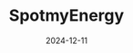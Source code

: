 ---  
layout: startup_page  
title: "SpotmyEnergy"  
id: "spotmyenergy.com"  
permalink: "/spotmyenergyspotmyenergy.com12112024/"  
website: "https://spotmyenergy.com/"  
funding_round: "Seed"  
funding_amount: "€10.5M"  
investors: "Norrsken VC, Vorwerk Ventures, Picus Capital"  
about: "SpotmyEnergy provides an energy management system that includes a smart meter, energy management software, and time-of-use electricity tariffs. Their solution works with home storage systems, electric vehicles, heat pumps, and rooftop solar installations, optimizing energy use and lowering bills for consumers. The company has built a network of over 50 electrical installation partners."  
markets: "Energytech, Electronics, Manufacturing"  
hq: "Cologne, North Rhine-Westphalia, Germany"  
founded_year: "2023"  
linkedin: "https://www.linkedin.com/company/spot-my-energy"  
twitter: ""  
instagram: ""  
facebook: ""  
crunchbase: "https://www.crunchbase.com/organization/spot-my-energy"  
pitchbook: "https://pitchbook.com/profiles/company/535382-92"  

date_display: "11-Dec-2024"  
date: "2024-12-11"

# SEO Optimization  
meta_title: "SpotmyEnergy - Seed Funding (€10.5M)"  
meta_description: "SpotmyEnergy, SpotmyEnergy provides an energy management system that includes a smart meter, energy management software, and time-of-use electricity tariffs. Their ..."  
meta_keywords: "SpotmyEnergy, Energytech, Electronics, Manufacturing, Seed funding"  
canonical_url: "https://startup.projectstartups.com/spotmyenergyspotmyenergy.com12112024/"  
---